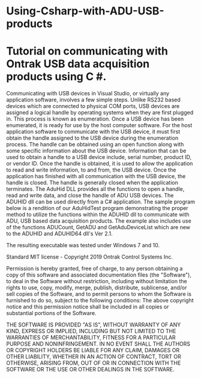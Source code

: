 # Using-Csharp-with-ADU-USB-products

# Tutorial on communicating with Ontrak USB data acquisition products using C #.

Communicating with USB devices in Visual Studio, or virtually any application software, involves a few simple steps.  Unlike RS232 based devices which are connected to physical COM ports, USB devices are assigned a logical handle by operating systems when they are first plugged in. This process is known as enumeration. Once a USB device has been enumerated, it is ready for use by the host computer software. For the host application software to communicate with the USB device, it must first obtain the handle assigned to the USB device during the enumeration process. The handle can be obtained using an open function along with some specific information about the USB device. Information that can be used to obtain a handle to a USB device include, serial number, product ID, or vendor ID. Once the handle is obtained, it is used to allow the application to read and write information, to and from, the USB device.  Once the application has finished with all communication with the USB device, the handle is closed. The handle is generally closed when the application terminates.
The AduHid DLL provides all the functions to open a handle, read and write data, and close the handle of ADU USB devices. The ADUHID dll can be used directly from a C# application. 
The sample program below is a rendition of our AduHidTest program demonstrating the proper method to utilize the functions within the ADUHID dll to communicate with ADU, USB based data acquisition products. The example also includes use of the functions ADUCount, GetADU and GetAduDeviceList which are new to the ADUHID and ADUHID64 dll's Ver 2.1.

The resulting executable was tested under Windows 7 and 10.  

Standard MIT license - Copyright 2019 Ontrak Control Systems Inc.

Permission is hereby granted, free of charge, to any person obtaining a copy of this software and associated documentation files (the "Software"), to deal in the Software without restriction, including without limitation the rights to use, copy, modify, merge, publish, distribute, sublicense, and/or sell copies of the Software, and to permit persons to whom the Software is furnished to do so, subject to the following conditions:
The above copyright notice and this permission notice shall be included in all copies or substantial portions of the Software.

THE SOFTWARE IS PROVIDED "AS IS", WITHOUT WARRANTY OF ANY KIND, EXPRESS OR IMPLIED, INCLUDING BUT NOT LIMITED TO THE WARRANTIES OF MERCHANTABILITY, FITNESS FOR A PARTICULAR PURPOSE AND NONINFRINGEMENT. IN NO EVENT SHALL THE AUTHORS OR COPYRIGHT HOLDERS BE LIABLE FOR ANY CLAIM, DAMAGES OR OTHER LIABILITY, WHETHER IN AN ACTION OF CONTRACT, TORT OR OTHERWISE, ARISING FROM, OUT OF OR IN CONNECTION WITH THE SOFTWARE OR THE USE OR OTHER DEALINGS IN THE SOFTWARE.

